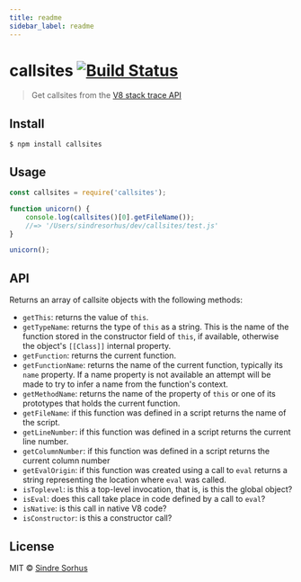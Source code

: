 ```yaml
---
title: readme
sidebar_label: readme
---
```

# callsites [![Build Status](https://travis-ci.org/sindresorhus/callsites.svg?branch=master)](https://travis-ci.org/sindresorhus/callsites)

> Get callsites from the [V8 stack trace API](https://v8.dev/docs/stack-trace-api)


## Install

```
$ npm install callsites
```


## Usage

```js
const callsites = require('callsites');

function unicorn() {
	console.log(callsites()[0].getFileName());
	//=> '/Users/sindresorhus/dev/callsites/test.js'
}

unicorn();
```


## API

Returns an array of callsite objects with the following methods:

- `getThis`: returns the value of `this`.
- `getTypeName`: returns the type of `this` as a string. This is the name of the function stored in the constructor field of `this`, if available, otherwise the object's `[[Class]]` internal property.
- `getFunction`: returns the current function.
- `getFunctionName`: returns the name of the current function, typically its `name` property. If a name property is not available an attempt will be made to try to infer a name from the function's context.
- `getMethodName`: returns the name of the property of `this` or one of its prototypes that holds the current function.
- `getFileName`: if this function was defined in a script returns the name of the script.
- `getLineNumber`: if this function was defined in a script returns the current line number.
- `getColumnNumber`: if this function was defined in a script returns the current column number
- `getEvalOrigin`: if this function was created using a call to `eval` returns a string representing the location where `eval` was called.
- `isToplevel`: is this a top-level invocation, that is, is this the global object?
- `isEval`: does this call take place in code defined by a call to `eval`?
- `isNative`: is this call in native V8 code?
- `isConstructor`: is this a constructor call?


## License

MIT © [Sindre Sorhus](https://sindresorhus.com)

